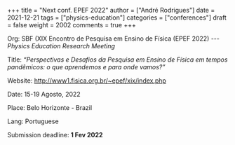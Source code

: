 +++
title = "Next conf. EPEF 2022"
author = ["André Rodrigues"]
date = 2021-12-21
tags = ["physics-education"]
categories = ["conferences"]
draft = false
weight = 2002
comments = true
+++

Org: SBF (XIX Encontro de Pesquisa em Ensino de Física (EPEF 2022)
   --- _Physics Education Research Meeting_

Title: _“Perspectivas e Desafios da Pesquisa em Ensino de Física em tempos pandêmicos: o que aprendemos e para onde vamos?”_

Website: <http://www1.fisica.org.br/~epef/xix/index.php>

Date: 15-19 Agosto, 2022

Place: Belo Horizonte - Brazil

Lang: Portuguese

Submission deadline: **1 Fev 2022**
